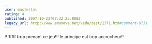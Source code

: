 ```yaml
---
user: masterlol
rating: 4
published: 2007-10-23T07:32:25.000Z
legacy_url: http://www.emunova.net/veda/test/2371.htm#comment-8731
---
```

Pffffff trop prenant ce jeu!!! le principe est trop accrocheur!!